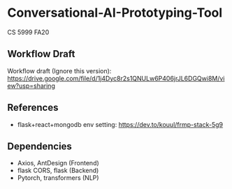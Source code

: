 # Conversational-AI-Prototyping-Tool

CS 5999 FA20

## Workflow Draft
Workflow draft (Ignore this version): https://drive.google.com/file/d/1j4Dyc8r2s1QNULw6P406jrJL6DGQwi8M/view?usp=sharing

## References
- flask+react+mongodb env setting: https://dev.to/kouul/frmp-stack-5g9

## Dependencies
- Axios, AntDesign (Frontend)
- flask CORS, flask (Backend)
- Pytorch, transformers (NLP)
